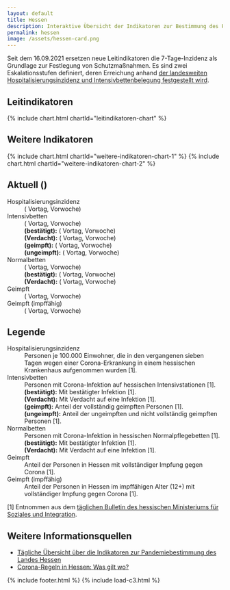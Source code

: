 ```yaml
---
layout: default
title: Hessen
description: Interaktive Übersicht der Indikatoren zur Bestimmung des Pandemiegeschehens in Hessen.
permalink: hessen
image: /assets/hessen-card.png
---
```


Seit dem 16.09.2021 ersetzen neue Leitindikatoren die 7-Tage-Inzidenz als Grundlage zur Festlegung von Schutzmaßnahmen.
Es sind zwei Eskalationsstufen definiert, deren Erreichung anhand <a href="https://soziales.hessen.de/gesundheit/corona-in-hessen/hospitalisierungsinzidenz-und-intensivbettenbelegung-ruecken-in-den-mittelpunkt">der landesweiten Hospitalisierungsinzidenz und Intensivbettenbelegung festgestellt wird</a>.

## Leitindikatoren

{% include chart.html chartId="leitindikatoren-chart" %}

## Weitere Indikatoren

{% include chart.html chartId="weitere-indikatoren-chart-1" %}
{% include chart.html chartId="weitere-indikatoren-chart-2" %}

## Aktuell (<span id="current-date"></span>)

<dl>
	<dt>Hospitalisierungsinzidenz</dt>
	<dd><span id="current-hospitalisierungsinzidenz"></span> (<span id="day-change-hospitalisierungsinzidenz"></span> Vortag, <span id="week-change-hospitalisierungsinzidenz"></span> Vorwoche)</dd>
	<dt>Intensivbetten</dt>
	<dd><span id="current-intensivbetten"></span> (<span id="day-change-intensivbetten"></span> Vortag, <span id="week-change-intensivbetten"></span> Vorwoche)<br />
        <b>(bestätigt):</b> <span id="current-intensivbetten-confirmed"></span> (<span id="day-change-intensivbetten-confirmed"></span> Vortag, <span id="week-change-intensivbetten-confirmed"></span> Vorwoche)<br />
        <b>(Verdacht):</b> <span id="current-intensivbetten-suspicion"></span> (<span id="day-change-intensivbetten-suspicion"></span> Vortag, <span id="week-change-intensivbetten-suspicion"></span> Vorwoche)<br />
        <b>(geimpft):</b> <span id="current-intensivbetten-immunized"></span> (<span id="day-change-intensivbetten-immunized"></span> Vortag, <span id="week-change-intensivbetten-immunized"></span> Vorwoche)<br />
        <b>(ungeimpft):</b> <span id="current-intensivbetten-not-immunized"></span> (<span id="day-change-intensivbetten-not-immunized"></span> Vortag, <span id="week-change-intensivbetten-not-immunized"></span> Vorwoche)
    </dd>
	<dt>Normalbetten</dt>
	<dd><span id="current-normalbetten"></span> (<span id="day-change-normalbetten"></span> Vortag, <span id="week-change-normalbetten"></span> Vorwoche)<br />
        <b>(bestätigt):</b> <span id="current-normalbetten-confirmed"></span> (<span id="day-change-normalbetten-confirmed"></span> Vortag, <span id="week-change-normalbetten-confirmed"></span> Vorwoche)<br />
        <b>(Verdacht):</b> <span id="current-normalbetten-suspicion"></span> (<span id="day-change-normalbetten-suspicion"></span> Vortag, <span id="week-change-normalbetten-suspicion"></span> Vorwoche)
    </dd>
	<dt>Geimpft</dt>
	<dd><span id="current-immunized"></span> (<span id="day-change-immunized"></span> Vortag, <span id="week-change-immunized"></span> Vorwoche)</dd>
	<dt>Geimpft (impffähig)</dt>
	<dd><span id="current-immunized-approved"></span> (<span id="day-change-immunized-approved"></span> Vortag, <span id="week-change-immunized-approved"></span> Vorwoche)</dd>
</dl>

## Legende


<dl>
	<dt>Hospitalisierungsinzidenz</dt>
	<dd>Personen je 100.000 Einwohner, die in den vergangenen sieben Tagen wegen einer Corona-Erkrankung in einem hessischen Krankenhaus aufgenommen wurden [1].</dd>
	<dt>Intensivbetten</dt>
	<dd>Personen mit Corona-Infektion auf hessischen Intensivstationen [1].<br />
	    <b>(bestätigt):</b>	Mit bestätigter Infektion [1].<br />
        <b>(Verdacht):</b> Mit Verdacht auf eine Infektion [1].<br />
        <b>(geimpft):</b> Anteil der vollständig geimpften Personen [1].<br />
        <b>(ungeimpft):</b> Anteil der ungeimpften und nicht vollständig geimpften Personen [1].
    </dd>
	<dt>Normalbetten</dt>
	<dd>Personen mit Corona-Infektion in hessischen Normalpflegebetten [1].<br />
	    <b>(bestätigt):</b>	Mit bestätigter Infektion [1].<br />
        <b>(Verdacht):</b> Mit Verdacht auf eine Infektion [1].
    </dd>
    <dt>Geimpft</dt>
    <dd>Anteil der Personen in Hessen mit vollständiger Impfung gegen Corona [1].</dd>
    <dt>Geimpft (impffähig)</dt>
    <dd>Anteil der Personen in Hessen im impffähigen Alter (12+) mit vollständiger Impfung gegen Corona [1].</dd>
</dl>

[1] Entnommen aus dem [täglichen Bulletin des hessischen Ministeriums für Soziales und Integration](https://soziales.hessen.de/gesundheit/corona-in-hessen/taegliche-uebersicht-ueber-die-indikatoren-zur-pandemiebestimmung).

## Weitere Informationsquellen

* [Tägliche Übersicht über die Indikatoren zur Pandemiebestimmung des Landes Hessen](https://soziales.hessen.de/Corona/Bulletin/Tagesaktuelle-Zahlen)
* [Corona-Regeln in Hessen: Was gilt wo?](https://www.hessen.de/sites/hessen.hessen.de/files/2021-09/corona-regeln_in_hessen1609_final2.pdf)

{% include footer.html %}
{% include load-c3.html %}

<script type="text/javascript">
	const leitindikatorenChart = c3.generate({
	    bindto: '#leitindikatoren-chart',
	    size: {
			height: 400,
	    },
	    data: {
	    	x: 'date',
	    	xFormat: '%d.%m.%Y',
	    	columns: [],
	    	axes: {
	    		'Intensivbetten': 'y2',
	    		'Intensivbetten (bestätigt)': 'y2',
	    		'Intensivbetten (Verdacht)': 'y2',
	    	},
		    types: {
		    	'Intensivbetten (bestätigt)': 'bar',
		    	'Intensivbetten (Verdacht)': 'bar',
		    },
		    colors: {
		    	// https://learnui.design/tools/data-color-picker.html#palette
		    	'Hospitalisierungsinzidenz': '#003f5c',
		    	'Intensivbetten': '#ffa600',
		    	'Intensivbetten (bestätigt)': '#bc5090',
		    	'Intensivbetten (Verdacht)': '#FDA',
			},
            groups: [
                ['Intensivbetten (Verdacht)', 'Intensivbetten (bestätigt)'],
            ],
            order: null,
	    },
	    axis: {
	        x: {
	            type: 'timeseries',
	            tick: {
	                format: '%d.%m.%y',
                    fit: true,
                    culling: {
                        max: window.innerWidth > 500 ? 8 : 5
                    }
	            }
		    },
            y: {
                min: 0,
                max: 16,
                padding: { top: 20, bottom: 0 }
            },
	        y2: {
                min: 0,
                max: 400,
                padding: { top: 20, bottom: 0 },
	            show: true
	        }
   		},
        grid: {
            y: {
                lines: [
                    {value: 8, text: 'Stufe 1', axis: 'y', position: 'start'},
                    {value: 200, text: 'Stufe 1', axis: 'y2', position: 'end'},
                    {value: 15, text: 'Stufe 2', axis: 'y', position: 'start'},
                    {value: 400, text: 'Stufe 2', axis: 'y2', position: 'end'},
                ]
            }
        },
	    subchart: {
	        show: false
	    },
	    tooltip: {
	    	format: {
	    		title: function (d) { return d.toLocaleDateString('de-DE', { weekday: 'long', year: 'numeric', month: 'long', day: 'numeric' }); }
	    	}
	    },
	    zoom: {
	        enabled: true
	    }
	});

	const weitereIndikatorenChart1 = c3.generate({
	    bindto: '#weitere-indikatoren-chart-1',
	    size: {
			height: 300,
	    },
	    data: {
	    	x: 'date',
	    	xFormat: '%d.%m.%Y',
	    	columns: [],
		    types: {
		    	'Normalbetten (bestätigt)': 'bar',
		    	'Normalbetten (Verdacht)': 'bar',
		    },
		    colors: {
		    	// https://learnui.design/tools/data-color-picker.html#palette
		    	'Normalbetten': '#ffa600',
		    	'Normalbetten (bestätigt)': '#bc5090',
		    	'Normalbetten (Verdacht)': '#FDA',
			},
            groups: [
                ['Normalbetten (Verdacht)', 'Normalbetten (bestätigt)'],
            ],
            order: null,
	    },
	    axis: {
	        x: {
	            type: 'timeseries',
	            tick: {
	                format: '%d.%m.%y',
                    fit: true,
                    culling: {
                        max: window.innerWidth > 500 ? 8 : 5
                    }
	            }
		    },
            y: {
                min: 0,
                padding: { top: 20, bottom: 0 }
            },
   		},
	    subchart: {
	        show: false
	    },
	    tooltip: {
	    	format: {
	    		title: function (d) { return d.toLocaleDateString('de-DE', { weekday: 'long', year: 'numeric', month: 'long', day: 'numeric' }); }
	    	}
	    },
	    zoom: {
	        enabled: true
	    }
    });

	const weitereIndikatorenChart2 = c3.generate({
	    bindto: '#weitere-indikatoren-chart-2',
	    size: {
			height: 300,
	    },
	    data: {
	    	x: 'date',
	    	xFormat: '%d.%m.%Y',
	    	columns: [],
		    colors: {
		    	// https://learnui.design/tools/data-color-picker.html#palette
		    	'Geimpft': '#bc5090',
		    	'Geimpft (impffähig)': '#003f5c',
		    	'Intensivbetten (geimpft)': '#ffa600',
		    	'Intensivbetten (ungeimpft)': '#FDA',
			},
		    types: {
		    	'Intensivbetten (geimpft)': 'bar',
		    	'Intensivbetten (ungeimpft)': 'bar',
		    },
            groups: [
                ['Intensivbetten (geimpft)', 'Intensivbetten (ungeimpft)'],
            ],
            order: null,
	    },
	    axis: {
	        x: {
	            type: 'timeseries',
	            tick: {
	                format: '%d.%m.%y',
                    fit: true,
                    culling: {
                        max: window.innerWidth > 500 ? 8 : 5
                    }
	            }
		    },
            y: {
                max: 1,
                min: 0,
	            tick: {
	                format: d3.format(",.0%"),
	            },
                padding: { top: 0, bottom: 0 }
            },
   		},
	    subchart: {
	        show: false
	    },
	    tooltip: {
	    	format: {
	    		title: function (d) { return d.toLocaleDateString('de-DE', { weekday: 'long', year: 'numeric', month: 'long', day: 'numeric' }); },
                value: d3.format(",.1%"),
	    	}
	    },
	    zoom: {
	        enabled: true
	    }
    });

	const request = new XMLHttpRequest();
	request.open('GET', 'data-hmsi.json');
	request.responseType = 'json';
	request.send();
	request.onload = function() {
		// Prepare data
		const data = request.response;
		const date = ['date'].concat(data.map(v => v['date']));
        const hospitalisierung = ['Hospitalisierungsinzidenz'].concat(data.map(v => v['hospitalisierung']));
        const intensivbettenConfirmed = ['Intensivbetten (bestätigt)'].concat(data.map(v => v['intensivbettenConfirmed']));
        const intensivbettenSuspicion = ['Intensivbetten (Verdacht)'].concat(data.map(v => v['intensivbettenSuspicion']));
        const intensivbetten = ['Intensivbetten'].concat(data.map(v => v['intensivbettenConfirmed'] + v['intensivbettenSuspicion']));
        const normalbettenConfirmed = ['Normalbetten (bestätigt)'].concat(data.map(v => v['normalbettenConfirmed']));
        const normalbettenSuspicion = ['Normalbetten (Verdacht)'].concat(data.map(v => v['normalbettenSuspicion']));
        const normalbetten = ['Normalbetten'].concat(data.map(v => v['normalbettenConfirmed'] + v['normalbettenSuspicion']));
        const intensivbettenNotImmunizedRatio = ['Intensivbetten (ungeimpft)'].concat(data.map(v => v['intensivbettenNotImmunizedRatio']));
        const intensivbettenImmunizedRatio = ['Intensivbetten (geimpft)'].concat(data.map(v => v['intensivbettenImmunizedRatio']));
        const immunizedRatio = ['Geimpft'].concat(data.map(v => v['immunizedRatio']));
        const immunizedRatioApproved = ['Geimpft (impffähig)'].concat(data.map(v => v['immunizedRatioApproved']));

		// Print current data
		const currentExploded = date.slice(-1)[0].split('.')
		document.getElementById('current-date').innerText = new Date(currentExploded[2], currentExploded[1]-1, currentExploded[0])
			.toLocaleDateString('de-DE', { weekday: 'long', year: 'numeric', month: 'long', day: 'numeric' });
		function setDataChange(element, current, before, format, invertedPositive) {
			const change = current - before;
			element.innerText = (change < 0 ? '' : '+') + format(change);
			element.classList.add(change <= 0 && invertedPositive || change >= 0 && !invertedPositive ? 'better' : 'worse');
		}
		function setCurrentData(field, data, format, invertedPositive = true) {
            const current = data.slice(-1)[0];
            const dayEarlier = data.slice(-2)[0];
            const weekEarlier = data.slice(-8)[0];
			document.getElementById('current-' + field).innerText = format(current);
			setDataChange(document.getElementById('day-change-' + field), current, dayEarlier, format, invertedPositive);
			setDataChange(document.getElementById('week-change-' + field), current, weekEarlier, format, invertedPositive);
		}
		setCurrentData('hospitalisierungsinzidenz', hospitalisierung, t => Number(t).toFixed(2));
		setCurrentData('intensivbetten', intensivbetten, t => Math.round(t));
		setCurrentData('intensivbetten-confirmed', intensivbettenConfirmed, t => Math.round(t));
		setCurrentData('intensivbetten-suspicion', intensivbettenSuspicion, t => Math.round(t));
		setCurrentData('intensivbetten-immunized', intensivbettenImmunizedRatio, t => Number(t * 100).toFixed(1) + '%', false);
		setCurrentData('intensivbetten-not-immunized', intensivbettenNotImmunizedRatio, t => Number(t * 100).toFixed(1) + '%', false);
		setCurrentData('normalbetten', normalbetten, t => Math.round(t));
		setCurrentData('normalbetten-confirmed', normalbettenConfirmed, t => Math.round(t));
		setCurrentData('normalbetten-suspicion', normalbettenSuspicion, t => Math.round(t));
		setCurrentData('immunized', immunizedRatio, t => Number(t * 100).toFixed(1) + '%', false);
		setCurrentData('immunized-approved', immunizedRatioApproved, t => Number(t * 100).toFixed(1) + '%', false);

		// Draw charts
		leitindikatorenChart.load({
			columns: [date, hospitalisierung, intensivbetten, intensivbettenConfirmed, intensivbettenSuspicion]
		});
		weitereIndikatorenChart1.load({
			columns: [date, normalbetten, normalbettenConfirmed, normalbettenSuspicion]
		});
		weitereIndikatorenChart2.load({
			columns: [date, immunizedRatio, immunizedRatioApproved, intensivbettenImmunizedRatio, intensivbettenNotImmunizedRatio]
		});

        {
            {% include reader.js chartId="leitindikatoren-chart" description="Diagramm des Verlaufs der Leitindikatoren zur Bestimmung des hessischen Pandemiegeschehens" %}
        }
        {
            {% include reader.js chartId="weitere-indikatoren-chart-1" description="Diagramm des Verlaufs weiterer Indikatoren zur Bestimmung des hessischen Pandemiegeschehens (Normalbetten)" %}
        }
        {
            {% include reader.js chartId="weitere-indikatoren-chart-2" description="Diagramm des Verlaufs weiterer Indikatoren zur Bestimmung des hessischen Pandemiegeschehens (Anteil Geimpfte)" %}
        }
	}
</script>
